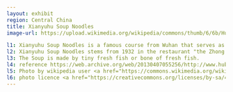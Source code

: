 ```yaml
---
layout: exhibit
region: Central China
title: Xianyuhu Soup Noodles
image-url: https://upload.wikimedia.org/wikipedia/commons/thumb/6/6b/Hutangfen_with_Fried_Dough.jpg/1024px-Hutangfen_with_Fried_Dough.jpg

l1: Xianyuhu Soup Noodles is a famous course from Wuhan that serves as a pasrt of breakfast.
l2: Xianyuhu Soup Noodles stems from 1932 in the restaurant "the Zhong's Xianyuhu Soup Noodles".
l3: The Soup is made by tiny fresh fish or bone of fresh fish.
l4: reference https://web.archive.org/web/20130407055256/http://www.hubei.gov.cn/mlhb/fwxc/whxc/201206/t20120605_378416.shtml
l5: Photo by wikipedia user <a href="https://commons.wikimedia.org/wiki/User:ZhengZhou">ZhengZhou</a>
l6: photo licence <a href="https://creativecommons.org/licenses/by-sa/4.0">CC BY-SA 4.0</a>
---
```

